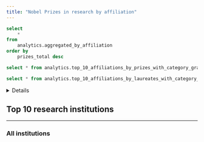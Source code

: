 ```yaml
---
title: "Nobel Prizes in research by affiliation"
---
```


```sql aggregated_by_affiliation
select
    *
from
    analytics.aggregated_by_affiliation
order by
    prizes_total desc
```

```sql top_10_affiliations_by_prizes
select * from analytics.top_10_affiliations_by_prizes_with_category_grain
```

```sql top_10_affiliations_by_laureates
select * from analytics.top_10_affiliations_by_laureates_with_category_grain
```

<Details title="Calculation details">

    * Nobel Prizes / Laureates count towards the affiliated research institution.
    * Counts are weighted by the prize share of each laureate.
    * Where a laureate has multiple affiliations, the count is split evenly among each affiliation.

</Details>

## Top 10 research institutions

<Tabs>
    <Tab label="by prize share">
        <BarChart 
            data={top_10_affiliations_by_prizes} 
            swapXY=true 
            x=affiliation_name 
            y=prizes_total
            series=category_slug
            xType=category 
            sort=false
        />
    </Tab>
    <Tab label="by individual laureate">
        <BarChart 
            data={top_10_affiliations_by_laureates} 
            swapXY=true 
            x=affiliation_name 
            y=laureates_total 
            series=category_slug
            xType=category 
            sort=false
        />
    </Tab>
</Tabs>

---

### All institutions

<DataTable data="{aggregated_by_affiliation}" search="false" rowShading="true">
    <Column id="affiliation_name" title="Name" align="left" />
    <Column id="prizes_total" title="# by prize share" />
    <Column id="laureates_total" title="# by individual laureate" align="right" />
</DataTable>
